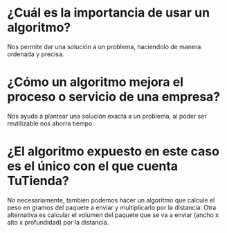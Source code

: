 # ¿Cuál es la importancia de usar un algoritmo?
Nos permite dar una solución a un problema, haciendolo de manera ordenada y precisa.

# ¿Cómo un algoritmo mejora el proceso o servicio de una empresa?
Nos ayuda a plantear una solución exacta a un problema, al poder ser reutilizable nos ahorra tiempo.

# ¿El algoritmo expuesto en este caso es el único con el que cuenta TuTienda?
No necesariamente, tambien podemos hacer un algoritmo que calcule el peso en gramos del paquete a enviar y multiplicarlo por la distancia.
Otra alternativa es calcular el volumen del paquete que se va a enviar (ancho x alto x profundidad) por la distancia.

